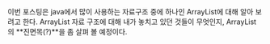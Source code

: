 
이번 포스팅은 java에서 많이 사용하는 자료구조 중에 하나인 ArrayList에 대해 알아 보려고 한다. ArrayList 자료 구조에 대해 내가 놓치고 있던 것들이 무엇인지, ArrayList의 **진면목(?)**을 좀 살펴 볼 예정이다.   
